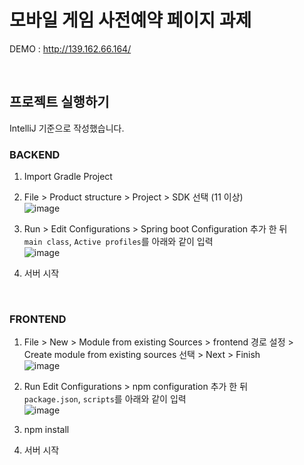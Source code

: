 # 모바일 게임 사전예약 페이지 과제


DEMO : http://139.162.66.164/

<br>

## 프로젝트 실행하기

IntelliJ 기준으로 작성했습니다.


### BACKEND

1. Import Gradle Project


2. File > Product structure > Project > SDK 선택 (11 이상)<br>
   ![image](https://user-images.githubusercontent.com/23130815/118748919-85d78a80-b897-11eb-817c-3a9041a48e2a.png)
   
   
3. Run > Edit Configurations > Spring boot Configuration 추가 한 뒤 <br>
   `main class`, `Active profiles`를 아래와 같이 입력<br>
   ![image](https://user-images.githubusercontent.com/23130815/118749034-b3243880-b897-11eb-9466-58d7ad756855.png)
   

4. 서버 시작



<br>

### FRONTEND

1. File > New > Module from existing Sources > frontend 경로 설정 ><br> 
   Create module from existing sources 선택 > Next > Finish<br>
   ![image](https://user-images.githubusercontent.com/23130815/118747011-317edb80-b894-11eb-9b23-eb8984198f41.png)
   

2. Run Edit Configurations > npm configuration 추가 한 뒤 <br>
   `package.json`, `scripts`를 아래와 같이 입력<br>
   ![image](https://user-images.githubusercontent.com/23130815/118747305-be299980-b894-11eb-8ab3-a216eb854529.png)
   

3. npm install


4. 서버 시작
